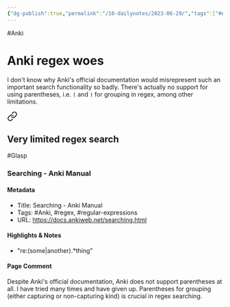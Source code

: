```yaml
---
{"dg-publish":true,"permalink":"/10-dailynotes/2023-06-29/","tags":["#Anki"],"noteIcon":"2"}
---
```


#Anki 
# Anki regex woes

I don't know why Anki's official documentation would misrepresent such an important search functionality so badly. There's actually no support for using parentheses, i.e. `(` and `)` for grouping in regex, among other limitations.


<div class="transclusion internal-embed is-loaded"><a class="markdown-embed-link" href="/anki/#very-limited-regex-search" aria-label="Open link"><svg xmlns="http://www.w3.org/2000/svg" width="24" height="24" viewBox="0 0 24 24" fill="none" stroke="currentColor" stroke-width="2" stroke-linecap="round" stroke-linejoin="round" class="svg-icon lucide-link"><path d="M10 13a5 5 0 0 0 7.54.54l3-3a5 5 0 0 0-7.07-7.07l-1.72 1.71"></path><path d="M14 11a5 5 0 0 0-7.54-.54l-3 3a5 5 0 0 0 7.07 7.07l1.71-1.71"></path></svg></a><div class="markdown-embed">



## Very limited regex search

#Glasp 
### Searching - Anki Manual

#### Metadata
- Title: Searching - Anki Manual
- Tags: #Anki, #regex, #regular-expressions
- URL: https://docs.ankiweb.net/searching.html
#### Highlights & Notes
- "re:(some|another).*thing"
#### Page Comment
Despite Anki's official documentation, Anki does not support parentheses at all. I have tried many times and have given up. Parentheses for grouping (either capturing or non-capturing kind) is crucial in regex searching.

</div></div>
